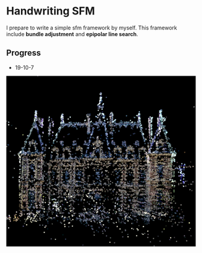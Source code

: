 # Handwriting SFM

I prepare to write a simple sfm framework by myself. This framework include **bundle adjustment** and **epipolar line search**.

## Progress

* 19-10-7

![](resources/reconstruction.png)